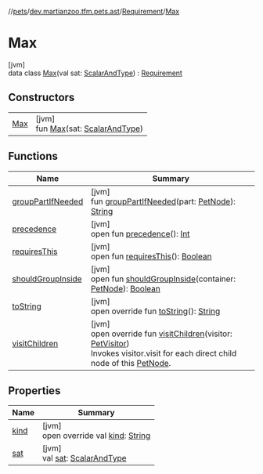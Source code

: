 //[pets](../../../../index.md)/[dev.martianzoo.tfm.pets.ast](../../index.md)/[Requirement](../index.md)/[Max](index.md)

# Max

[jvm]\
data class [Max](index.md)(val sat: [ScalarAndType](../../-scalar-and-type/index.md)) : [Requirement](../index.md)

## Constructors

| | |
|---|---|
| [Max](-max.md) | [jvm]<br>fun [Max](-max.md)(sat: [ScalarAndType](../../-scalar-and-type/index.md)) |

## Functions

| Name | Summary |
|---|---|
| [groupPartIfNeeded](../../-pet-node/group-part-if-needed.md) | [jvm]<br>fun [groupPartIfNeeded](../../-pet-node/group-part-if-needed.md)(part: [PetNode](../../-pet-node/index.md)): [String](https://kotlinlang.org/api/latest/jvm/stdlib/kotlin/-string/index.html) |
| [precedence](../../-pet-node/precedence.md) | [jvm]<br>open fun [precedence](../../-pet-node/precedence.md)(): [Int](https://kotlinlang.org/api/latest/jvm/stdlib/kotlin/-int/index.html) |
| [requiresThis](../requires-this.md) | [jvm]<br>open fun [requiresThis](../requires-this.md)(): [Boolean](https://kotlinlang.org/api/latest/jvm/stdlib/kotlin/-boolean/index.html) |
| [shouldGroupInside](../../-pet-node/should-group-inside.md) | [jvm]<br>open fun [shouldGroupInside](../../-pet-node/should-group-inside.md)(container: [PetNode](../../-pet-node/index.md)): [Boolean](https://kotlinlang.org/api/latest/jvm/stdlib/kotlin/-boolean/index.html) |
| [toString](to-string.md) | [jvm]<br>open override fun [toString](to-string.md)(): [String](https://kotlinlang.org/api/latest/jvm/stdlib/kotlin/-string/index.html) |
| [visitChildren](visit-children.md) | [jvm]<br>open override fun [visitChildren](visit-children.md)(visitor: [PetVisitor](../../../dev.martianzoo.tfm.pets/-pet-visitor/index.md))<br>Invokes visitor.visit for each direct child node of this [PetNode](../../-pet-node/index.md). |

## Properties

| Name | Summary |
|---|---|
| [kind](../kind.md) | [jvm]<br>open override val [kind](../kind.md): [String](https://kotlinlang.org/api/latest/jvm/stdlib/kotlin/-string/index.html) |
| [sat](sat.md) | [jvm]<br>val [sat](sat.md): [ScalarAndType](../../-scalar-and-type/index.md) |
